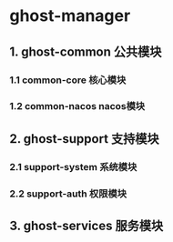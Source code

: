 # ghost-manager

## 1. ghost-common 公共模块

### 1.1 common-core 核心模块

### 1.2 common-nacos nacos模块

## 2. ghost-support 支持模块

### 2.1 support-system 系统模块

### 2.2 support-auth 权限模块

## 3. ghost-services 服务模块
